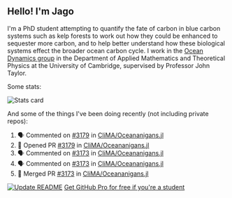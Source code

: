 ## Hello! I'm Jago

I'm a PhD student attempting to quantify the fate of carbon in blue carbon systems such as kelp forests to work out how they could be enhanced to sequester more carbon, and to help better understand how these biological systems effect the broader ocean carbon cycle. I work in the <a href="https://www.damtp.cam.ac.uk/user/jrt51/" class="emph">Ocean Dynamics group</a> in the Department of Applied Mathematics and Theoretical Physics at the University of Cambridge, supervised by Professor John Taylor.

Some stats:
<!--
![](https://raw.githubusercontent.com/jagoosw/jagoosw/main/profile-summary-card-output/nord_dark/0-profile-details.svg)
![](https://raw.githubusercontent.com/jagoosw/jagoosw/main/profile-summary-card-output/nord_dark/3-stats.svg)
![](https://raw.githubusercontent.com/jagoosw/jagoosw/main/profile-summary-card-output/nord_dark/4-productive-time.svg)
-->
![Stats card](https://github-readme-stats.vercel.app/api?username=jagoosw&count_private=true&show_icons=true&theme=transparent&hide_title=true)

And some of the things I've been doing recently (not including private repos):
<!--START_SECTION:activity-->
1. 🗣 Commented on [#3179](https://github.com/CliMA/Oceananigans.jl/issues/3179) in [CliMA/Oceananigans.jl](https://github.com/CliMA/Oceananigans.jl)
2. 💪 Opened PR [#3179](https://github.com/CliMA/Oceananigans.jl/pull/3179) in [CliMA/Oceananigans.jl](https://github.com/CliMA/Oceananigans.jl)
3. 🗣 Commented on [#3173](https://github.com/CliMA/Oceananigans.jl/issues/3173) in [CliMA/Oceananigans.jl](https://github.com/CliMA/Oceananigans.jl)
4. 🗣 Commented on [#3173](https://github.com/CliMA/Oceananigans.jl/issues/3173) in [CliMA/Oceananigans.jl](https://github.com/CliMA/Oceananigans.jl)
5. 🎉 Merged PR [#3173](https://github.com/CliMA/Oceananigans.jl/pull/3173) in [CliMA/Oceananigans.jl](https://github.com/CliMA/Oceananigans.jl)
<!--END_SECTION:activity-->


[![Update README](https://github.com/jagoosw/jagoosw/actions/workflows/update-readme.yml/badge.svg)](https://github.com/jagoosw/jagoosw/actions/workflows/update-readme.yml)
[Get GitHub Pro for free if you're a student](https://education.github.com/pack)


